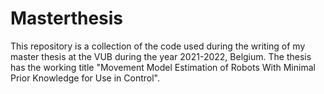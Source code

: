 # Masterthesis

This repository is a collection of the code used during the writing of my master thesis at the VUB during the year 2021-2022, Belgium. The thesis has the working title "Movement Model Estimation of Robots With Minimal Prior Knowledge for Use in Control".
